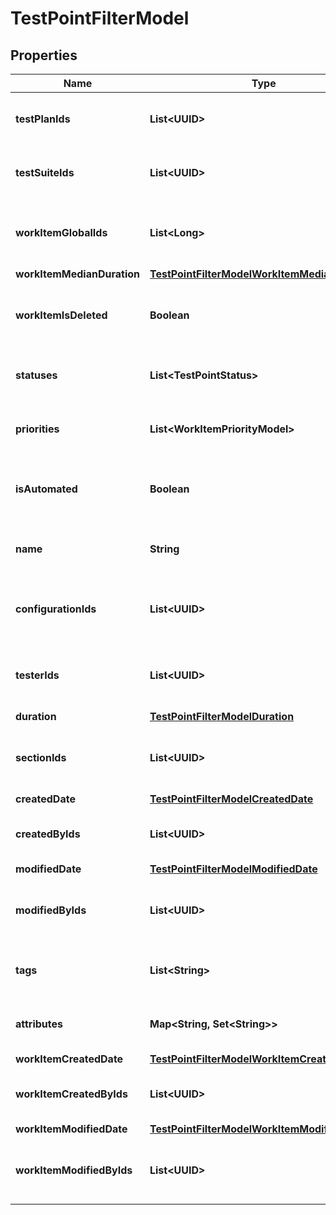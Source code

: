 

# TestPointFilterModel


## Properties

| Name | Type | Description | Notes |
|------------ | ------------- | ------------- | -------------|
|**testPlanIds** | **List&lt;UUID&gt;** | Specifies a test point test plan IDS to search for |  [optional] |
|**testSuiteIds** | **List&lt;UUID&gt;** | Specifies a test point test suite IDs to search for |  [optional] |
|**workItemGlobalIds** | **List&lt;Long&gt;** | Specifies a test point work item global IDs to search for |  [optional] |
|**workItemMedianDuration** | [**TestPointFilterModelWorkItemMedianDuration**](TestPointFilterModelWorkItemMedianDuration.md) |  |  [optional] |
|**workItemIsDeleted** | **Boolean** | Specifies a test point work item is deleted flag to search for |  [optional] |
|**statuses** | **List&lt;TestPointStatus&gt;** | Specifies a test point statuses to search for |  [optional] |
|**priorities** | **List&lt;WorkItemPriorityModel&gt;** | Specifies a test point priorities to search for |  [optional] |
|**isAutomated** | **Boolean** | Specifies a test point automation status to search for |  [optional] |
|**name** | **String** | Specifies a test point name to search for |  [optional] |
|**configurationIds** | **List&lt;UUID&gt;** | Specifies a test point configuration IDs to search for |  [optional] |
|**testerIds** | **List&lt;UUID&gt;** | Specifies a test point assigned user IDs to search for |  [optional] |
|**duration** | [**TestPointFilterModelDuration**](TestPointFilterModelDuration.md) |  |  [optional] |
|**sectionIds** | **List&lt;UUID&gt;** | Specifies a test point work item section IDs to search for |  [optional] |
|**createdDate** | [**TestPointFilterModelCreatedDate**](TestPointFilterModelCreatedDate.md) |  |  [optional] |
|**createdByIds** | **List&lt;UUID&gt;** | Specifies a test point creator IDs to search for |  [optional] |
|**modifiedDate** | [**TestPointFilterModelModifiedDate**](TestPointFilterModelModifiedDate.md) |  |  [optional] |
|**modifiedByIds** | **List&lt;UUID&gt;** | Specifies a test point last editor IDs to search for |  [optional] |
|**tags** | **List&lt;String&gt;** | Specifies a test point tags to search for |  [optional] |
|**attributes** | **Map&lt;String, Set&lt;String&gt;&gt;** | Specifies a test point attributes to search for |  [optional] |
|**workItemCreatedDate** | [**TestPointFilterModelWorkItemCreatedDate**](TestPointFilterModelWorkItemCreatedDate.md) |  |  [optional] |
|**workItemCreatedByIds** | **List&lt;UUID&gt;** | Specifies a work item creator IDs to search for |  [optional] |
|**workItemModifiedDate** | [**TestPointFilterModelWorkItemModifiedDate**](TestPointFilterModelWorkItemModifiedDate.md) |  |  [optional] |
|**workItemModifiedByIds** | **List&lt;UUID&gt;** | Specifies a work item last editor IDs to search for |  [optional] |



